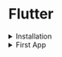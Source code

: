 # Flutter

<details>
<summary>Installation</summary>   

1. Go to [Flutter Dev](https://flutter.dev/)
2. Click [Get Started](https://docs.flutter.dev/get-started/install)
3. [Android setup](https://docs.flutter.dev/get-started/install/macos/mobile-android?tab=download)
   - Download Android Studio
   - Install Git
   - Download and Install the flutter sdk
   - Set up the Android emulator
4. [Ios setup](https://docs.flutter.dev/get-started/install/macos/mobile-ios?tab=download)
   - Download Xcode
   - Download Cocopods(package manager for ios)
5. Download Vs code.

- Finally, Run
 ```sh
 flutter doctor
 ```

Should get the below output
```sh
[✓] Flutter (Channel stable, 2.x.x, on macOS 11.x.x x86_64, locale en-US): This shows that Flutter is installed and provides information about the Flutter version, the operating system, and the locale.
[✓] Android toolchain - develop for Android devices (Android SDK version 30.0.3): This indicates that the Android development tools are installed and provides information about the Android SDK version.
[✓] Xcode - develop for iOS and macOS (Xcode 12.4): This shows that Xcode is installed and provides information about the Xcode version.
[✓] Chrome - develop for the web: This indicates that Chrome is installed and can be used for web development.
[✓] Android Studio (version 4.1): This shows that Android Studio is installed and provides information about the version.
[✓] VS Code (version 1.56.2): This indicates that Visual Studio Code is installed and provides information about the version.
[✓] Connected device (1 available): This shows that there is at least one device connected that can be used for development.
```

</details>

<details>
<summary>First App</summary>  

1. To create a new Flutter project
```sh
flutter create <project_name>
``` 

2. Go to `main.dart` inside the `lib` directory
3. Above the `main()` click on `Run`
4. Choose the preferred device to Run the app.

</details>


